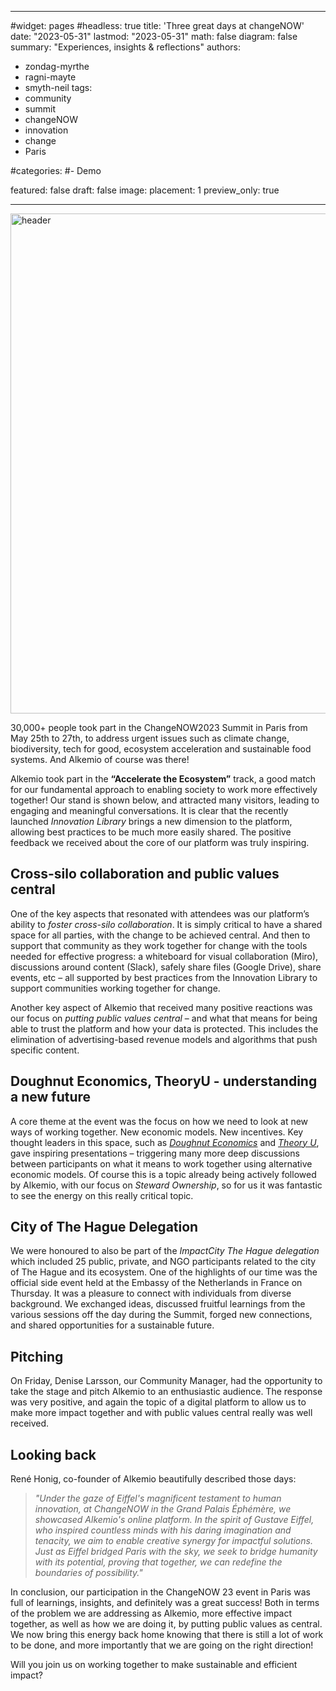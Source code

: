 
---
#widget: pages
#headless: true
title: 'Three great days at changeNOW'
date: "2023-05-31"
lastmod: "2023-05-31"
math: false
diagram: false
summary: "Experiences, insights & reflections"
authors:
- zondag-myrthe
- ragni-mayte
- smyth-neil
tags:
- community
- summit
- changeNOW
- innovation
- change
- Paris


#categories:
#- Demo


featured: false
draft: false
image:
  placement: 1
  preview_only: true

---
<img src="header.png" alt="header" style="width:800px;"/>

30,000+ people took part in the ChangeNOW2023 Summit in Paris from May 25th to 27th, to address urgent issues such as climate change, biodiversity, tech for good, ecosystem acceleration and sustainable food systems. And Alkemio of course was there!  

Alkemio took part in the **“Accelerate the Ecosystem”** track, a good match for our fundamental approach to enabling society to work more effectively together! Our stand is shown below, and attracted many visitors, leading to engaging and meaningful conversations. It is clear that the recently launched *Innovation Library* brings a new dimension to the platform, allowing best practices to be much more easily shared. The positive feedback we received about the core of our platform was truly inspiring.  

## Cross-silo collaboration and public values central
One of the key aspects that resonated with attendees was our platform’s ability to *foster cross-silo collaboration*. It is simply critical to have a shared space for all parties, with the change to be achieved central. And then to support that community as they work together for change with the tools needed for effective progress:  a whiteboard for visual collaboration (Miro), discussions around content (Slack), safely share files (Google Drive), share events, etc – all supported by best practices from the Innovation Library to support communities working together for change.  

Another key aspect of Alkemio that received many positive reactions was our focus on *putting public values central* – and what that means for being able to trust the platform and how your data is protected. This includes the elimination of advertising-based revenue models and algorithms that push specific content.  

## Doughnut Economics, TheoryU - understanding a new future
A core theme at the event was the focus on how we need to look at new ways of working together. New economic models. New incentives. Key thought leaders in this space, such as [*Doughnut Economics*](https://doughnuteconomics.org/about-doughnut-economics) and [*Theory U*](https://www.youtube.com/watch?v=GMJefS7s3lc), gave inspiring presentations – triggering many more deep discussions between participants on what it means to work together using alternative economic models. Of course this is a topic already being actively followed by Alkemio, with our focus on *Steward Ownership*, so for us it was fantastic to see the energy on this really critical topic. 

## City of The Hague Delegation
We were honoured to also be part of the *ImpactCity The Hague delegation* which included 25 public, private, and NGO participants related to the city of The Hague and its ecosystem. One of the highlights of our time was the official side event held at the Embassy of the Netherlands in France on Thursday. It was a pleasure to connect with individuals from diverse background. We exchanged ideas, discussed fruitful learnings from the various sessions off the day during the Summit, forged new connections, and shared opportunities for a sustainable future. 

## Pitching
On Friday, Denise Larsson, our Community Manager, had the opportunity to take the stage and pitch Alkemio to an enthusiastic audience. The response was very positive, and again the topic of a digital platform to allow us to make more impact together and with public values central really was well received. 

## Looking back
René Honig, co-founder of Alkemio beautifully described those days: 

> *"Under the gaze of Eiffel's magnificent testament to human innovation, at ChangeNOW in the Grand Palais Éphémère, we showcased Alkemio's online platform. In the spirit of Gustave Eiffel, who inspired countless minds with his daring imagination and tenacity, we aim to enable creative synergy for impactful solutions. Just as Eiffel bridged Paris with the sky, we seek to bridge humanity with its potential, proving that together, we can redefine the boundaries of possibility."*

In conclusion, our participation in the ChangeNOW 23 event in Paris was full of learnings, insights, and definitely was a great success! Both in terms of the problem we are addressing as Alkemio, more effective impact together, as well as how we are doing it, by putting public values as central. We now bring this energy back home knowing that there is still a lot of work to be done, and more importantly that we are going on the right direction! 

Will you join us on working together to make sustainable and efficient impact?  
